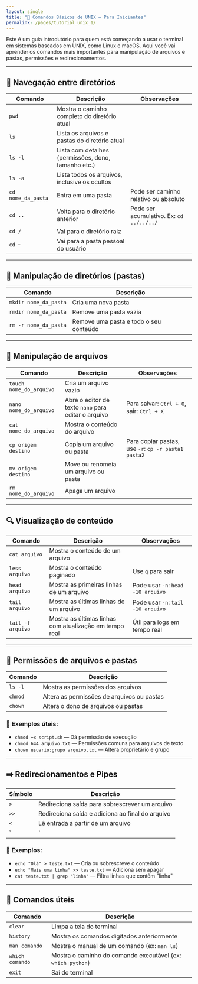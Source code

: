 ```yaml
---
layout: single
title: "📘 Comandos Básicos de UNIX – Para Iniciantes"
permalink: /pages/tutorial_unix_1/
---
```


Este é um guia introdutório para quem está começando a usar o terminal em sistemas baseados em UNIX, como Linux e macOS. Aqui você vai aprender os comandos mais importantes para manipulação de arquivos e pastas, permissões e redirecionamentos.

---

## 🧭 Navegação entre diretórios

| Comando            | Descrição                                                  | Observações                                                             |
|--------------------|------------------------------------------------------------|-------------------------------------------------------------------------|
| `pwd`              | Mostra o caminho completo do diretório atual               |                                                                         |
| `ls`               | Lista os arquivos e pastas do diretório atual              |                                                                         |
| `ls -l`            | Lista com detalhes (permissões, dono, tamanho etc.)        |                                                                         |
| `ls -a`            | Lista todos os arquivos, inclusive os ocultos              |                                                                         |
| `cd nome_da_pasta` | Entra em uma pasta                                         | Pode ser caminho relativo ou absoluto                                  |
| `cd ..`            | Volta para o diretório anterior                            | Pode ser acumulativo. Ex: `cd ../../../`                               |
| `cd /`             | Vai para o diretório raiz                                  |                                                                         |
| `cd ~`             | Vai para a pasta pessoal do usuário                        |                                                                         |

---

## 📂 Manipulação de diretórios (pastas)

| Comando                  | Descrição                                  |
|--------------------------|--------------------------------------------|
| `mkdir nome_da_pasta`    | Cria uma nova pasta                        |
| `rmdir nome_da_pasta`    | Remove uma pasta vazia                     |
| `rm -r nome_da_pasta`    | Remove uma pasta e todo o seu conteúdo     |

---

## 📄 Manipulação de arquivos

| Comando                    | Descrição                                              | Observações                                        |
|----------------------------|--------------------------------------------------------|---------------------------------------------------|
| `touch nome_do_arquivo`    | Cria um arquivo vazio                                  |                                                   |
| `nano nome_do_arquivo`     | Abre o editor de texto `nano` para editar o arquivo    | Para salvar: `Ctrl + O`, sair: `Ctrl + X`        |
| `cat nome_do_arquivo`      | Mostra o conteúdo do arquivo                           |                                                   |
| `cp origem destino`        | Copia um arquivo ou pasta                              | Para copiar pastas, use `-r`: `cp -r pasta1 pasta2` |
| `mv origem destino`        | Move ou renomeia um arquivo ou pasta                   |                                                   |
| `rm nome_do_arquivo`       | Apaga um arquivo                                       |                                                   |

---

## 🔍 Visualização de conteúdo

| Comando           | Descrição                                             | Observações                                                             |
|-------------------|-------------------------------------------------------|-------------------------------------------------------------------------|
| `cat arquivo`     | Mostra o conteúdo de um arquivo                       |                                                                         |
| `less arquivo`    | Mostra o conteúdo paginado                            | Use `q` para sair                                                       |
| `head arquivo`    | Mostra as primeiras linhas de um arquivo              | Pode usar `-n`: `head -10 arquivo`                                     |
| `tail arquivo`    | Mostra as últimas linhas de um arquivo                | Pode usar `-n`: `tail -10 arquivo`                                     |
| `tail -f arquivo` | Mostra as últimas linhas com atualização em tempo real| Útil para logs em tempo real                                           |

---

## 🔐 Permissões de arquivos e pastas

| Comando        | Descrição                                             |
|----------------|-------------------------------------------------------|
| `ls -l`        | Mostra as permissões dos arquivos                     |
| `chmod`        | Altera as permissões de arquivos ou pastas            |
| `chown`        | Altera o dono de arquivos ou pastas                   |

### 📌 Exemplos úteis:
- `chmod +x script.sh` — Dá permissão de execução
- `chmod 644 arquivo.txt` — Permissões comuns para arquivos de texto
- `chown usuario:grupo arquivo.txt` — Altera proprietário e grupo

---

## ➡️ Redirecionamentos e Pipes

| Símbolo | Descrição                                                  |
|---------|------------------------------------------------------------|
| `>`     | Redireciona saída para sobrescrever um arquivo             |
| `>>`    | Redireciona saída e adiciona ao final do arquivo           |
| `<`     | Lê entrada a partir de um arquivo                          |
| `|`     | Conecta a saída de um comando na entrada de outro (pipe)   |

### 📌 Exemplos:
- `echo "Olá" > teste.txt` — Cria ou sobrescreve o conteúdo
- `echo "Mais uma linha" >> teste.txt` — Adiciona sem apagar
- `cat teste.txt | grep "linha"` — Filtra linhas que contêm "linha"

---

## 🧰 Comandos úteis

| Comando       | Descrição                                                      |
|---------------|----------------------------------------------------------------|
| `clear`       | Limpa a tela do terminal                                       |
| `history`     | Mostra os comandos digitados anteriormente                     |
| `man comando` | Mostra o manual de um comando (ex: `man ls`)                   |
| `which comando` | Mostra o caminho do comando executável (ex: `which python`) |
| `exit`        | Sai do terminal                                                |

